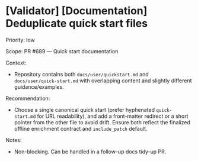 # [Validator] [Documentation] Deduplicate quick start files

Priority: low

Scope: PR #689 — Quick start documentation

Context:

- Repository contains both `docs/user/quickstart.md` and `docs/user/quick-start.md` with overlapping
  content and slightly different guidance/examples.

Recommendation:

- Choose a single canonical quick start (prefer hyphenated `quick-start.md` for URL readability),
  and add a front-matter redirect or a short pointer from the other file to avoid drift. Ensure
  both reflect the finalized offline enrichment contract and `include_patch` default.

Notes:

- Non-blocking. Can be handled in a follow-up docs tidy-up PR.
